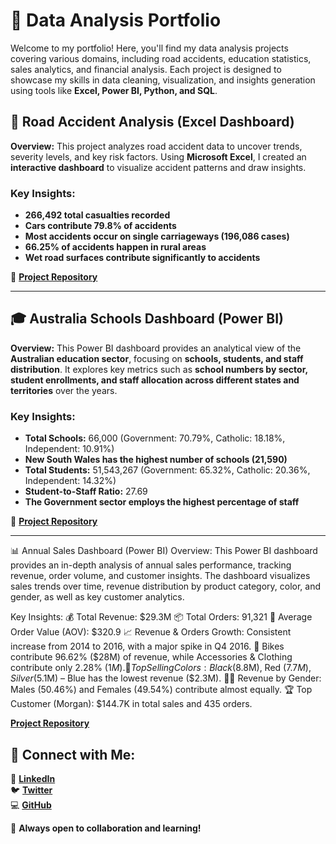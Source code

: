 # 📂 Data Analysis Portfolio  
Welcome to my portfolio! Here, you'll find my data analysis projects covering various domains, including road accidents, education statistics, sales analytics, and financial analysis. Each project is designed to showcase my skills in data cleaning, visualization, and insights generation using tools like **Excel, Power BI, Python, and SQL**.  

## 🚦 Road Accident Analysis (Excel Dashboard)  
**Overview:** This project analyzes road accident data to uncover trends, severity levels, and key risk factors. Using **Microsoft Excel**, I created an **interactive dashboard** to visualize accident patterns and draw insights.  

### **Key Insights:**  
- **266,492 total casualties recorded**  
- **Cars contribute 79.8% of accidents**  
- **Most accidents occur on single carriageways (196,086 cases)**  
- **66.25% of accidents happen in rural areas**  
- **Wet road surfaces contribute significantly to accidents**  

🔗 **[Project Repository](https://github.com/LyticOnaope/Onaope_Repository/tree/main/Road_Accident_Analysis)**  

---

## 🎓 Australia Schools Dashboard (Power BI)  
**Overview:** This Power BI dashboard provides an analytical view of the **Australian education sector**, focusing on **schools, students, and staff distribution**. It explores key metrics such as **school numbers by sector, student enrollments, and staff allocation across different states and territories** over the years.  

### **Key Insights:**  
- **Total Schools:** 66,000 (Government: 70.79%, Catholic: 18.18%, Independent: 10.91%)  
- **New South Wales has the highest number of schools (21,590)**  
- **Total Students:** 51,543,267 (Government: 65.32%, Catholic: 20.36%, Independent: 14.32%)  
- **Student-to-Staff Ratio:** 27.69  
- **The Government sector employs the highest percentage of staff**  

🔗 **[Project Repository](https://github.com/LyticOnaope/Onaope_Repository/tree/main/Australia_Schools_Dashboard)**  

---
📊 Annual Sales Dashboard (Power BI)
Overview:
This Power BI dashboard provides an in-depth analysis of annual sales performance, tracking revenue, order volume, and customer insights. The dashboard visualizes sales trends over time, revenue distribution by product category, color, and gender, as well as key customer analytics.

Key Insights:
💰 Total Revenue: $29.3M
📦 Total Orders: 91,321
🛒 Average Order Value (AOV): $320.9
📈 Revenue & Orders Growth: Consistent increase from 2014 to 2016, with a major spike in Q4 2016.
🚴 Bikes contribute 96.62% ($28M) of revenue, while Accessories & Clothing contribute only 2.28% ($1M).
🎨 Top Selling Colors: Black ($8.8M), Red ($7.7M), Silver ($5.1M) – Blue has the lowest revenue ($2.3M).
👨‍💼 Revenue by Gender: Males (50.46%) and Females (49.54%) contribute almost equally.
🏆 Top Customer (Morgan): $144.7K in total sales and 435 orders.

**[Project Repository](https://github.com/LyticOnaope/Onaope_Repository/tree/main/Budget_Analysis_Report)**  


## 📢 Connect with Me:  
📍 **[LinkedIn](https://www.linkedin.com/in/onaopemipo-olugbemiro-1b377828b/)**  
🐦 **[Twitter](https://x.com/myboionaope)**  
💻 **[GitHub](https://github.com/LyticOnaope)**  

🚀 **Always open to collaboration and learning!**  